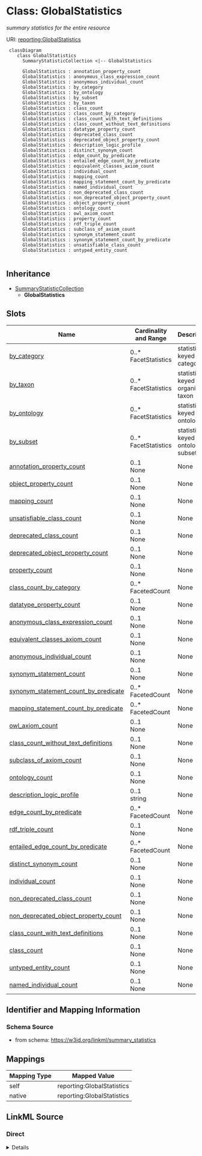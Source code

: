 # Class: GlobalStatistics
_summary statistics for the entire resource_




URI: [reporting:GlobalStatistics](https://w3id.org/linkml/reportGlobalStatistics)


```{mermaid}
 classDiagram
    class GlobalStatistics
      SummaryStatisticCollection <|-- GlobalStatistics
      
      GlobalStatistics : annotation_property_count
      GlobalStatistics : anonymous_class_expression_count
      GlobalStatistics : anonymous_individual_count
      GlobalStatistics : by_category
      GlobalStatistics : by_ontology
      GlobalStatistics : by_subset
      GlobalStatistics : by_taxon
      GlobalStatistics : class_count
      GlobalStatistics : class_count_by_category
      GlobalStatistics : class_count_with_text_definitions
      GlobalStatistics : class_count_without_text_definitions
      GlobalStatistics : datatype_property_count
      GlobalStatistics : deprecated_class_count
      GlobalStatistics : deprecated_object_property_count
      GlobalStatistics : description_logic_profile
      GlobalStatistics : distinct_synonym_count
      GlobalStatistics : edge_count_by_predicate
      GlobalStatistics : entailed_edge_count_by_predicate
      GlobalStatistics : equivalent_classes_axiom_count
      GlobalStatistics : individual_count
      GlobalStatistics : mapping_count
      GlobalStatistics : mapping_statement_count_by_predicate
      GlobalStatistics : named_individual_count
      GlobalStatistics : non_deprecated_class_count
      GlobalStatistics : non_deprecated_object_property_count
      GlobalStatistics : object_property_count
      GlobalStatistics : ontology_count
      GlobalStatistics : owl_axiom_count
      GlobalStatistics : property_count
      GlobalStatistics : rdf_triple_count
      GlobalStatistics : subclass_of_axiom_count
      GlobalStatistics : synonym_statement_count
      GlobalStatistics : synonym_statement_count_by_predicate
      GlobalStatistics : unsatisfiable_class_count
      GlobalStatistics : untyped_entity_count
      
```




## Inheritance
* [SummaryStatisticCollection](SummaryStatisticCollection.md)
    * **GlobalStatistics**



## Slots

| Name | Cardinality and Range | Description | Inheritance |
| ---  | --- | --- | --- |
| [by_category](by_category.md) | 0..* <br/> FacetStatistics | statistics keyed by category | direct |
| [by_taxon](by_taxon.md) | 0..* <br/> FacetStatistics | statistics keyed by organism taxon | direct |
| [by_ontology](by_ontology.md) | 0..* <br/> FacetStatistics | statistics keyed by ontology | direct |
| [by_subset](by_subset.md) | 0..* <br/> FacetStatistics | statistics keyed by ontology subset | direct |
| [annotation_property_count](annotation_property_count.md) | 0..1 <br/> None | None | [SummaryStatisticCollection](SummaryStatisticCollection.md) |
| [object_property_count](object_property_count.md) | 0..1 <br/> None | None | [SummaryStatisticCollection](SummaryStatisticCollection.md) |
| [mapping_count](mapping_count.md) | 0..1 <br/> None | None | [SummaryStatisticCollection](SummaryStatisticCollection.md) |
| [unsatisfiable_class_count](unsatisfiable_class_count.md) | 0..1 <br/> None | None | [SummaryStatisticCollection](SummaryStatisticCollection.md) |
| [deprecated_class_count](deprecated_class_count.md) | 0..1 <br/> None | None | [SummaryStatisticCollection](SummaryStatisticCollection.md) |
| [deprecated_object_property_count](deprecated_object_property_count.md) | 0..1 <br/> None | None | [SummaryStatisticCollection](SummaryStatisticCollection.md) |
| [property_count](property_count.md) | 0..1 <br/> None | None | [SummaryStatisticCollection](SummaryStatisticCollection.md) |
| [class_count_by_category](class_count_by_category.md) | 0..* <br/> FacetedCount | None | [SummaryStatisticCollection](SummaryStatisticCollection.md) |
| [datatype_property_count](datatype_property_count.md) | 0..1 <br/> None | None | [SummaryStatisticCollection](SummaryStatisticCollection.md) |
| [anonymous_class_expression_count](anonymous_class_expression_count.md) | 0..1 <br/> None | None | [SummaryStatisticCollection](SummaryStatisticCollection.md) |
| [equivalent_classes_axiom_count](equivalent_classes_axiom_count.md) | 0..1 <br/> None | None | [SummaryStatisticCollection](SummaryStatisticCollection.md) |
| [anonymous_individual_count](anonymous_individual_count.md) | 0..1 <br/> None | None | [SummaryStatisticCollection](SummaryStatisticCollection.md) |
| [synonym_statement_count](synonym_statement_count.md) | 0..1 <br/> None | None | [SummaryStatisticCollection](SummaryStatisticCollection.md) |
| [synonym_statement_count_by_predicate](synonym_statement_count_by_predicate.md) | 0..* <br/> FacetedCount | None | [SummaryStatisticCollection](SummaryStatisticCollection.md) |
| [mapping_statement_count_by_predicate](mapping_statement_count_by_predicate.md) | 0..* <br/> FacetedCount | None | [SummaryStatisticCollection](SummaryStatisticCollection.md) |
| [owl_axiom_count](owl_axiom_count.md) | 0..1 <br/> None | None | [SummaryStatisticCollection](SummaryStatisticCollection.md) |
| [class_count_without_text_definitions](class_count_without_text_definitions.md) | 0..1 <br/> None | None | [SummaryStatisticCollection](SummaryStatisticCollection.md) |
| [subclass_of_axiom_count](subclass_of_axiom_count.md) | 0..1 <br/> None | None | [SummaryStatisticCollection](SummaryStatisticCollection.md) |
| [ontology_count](ontology_count.md) | 0..1 <br/> None | None | [SummaryStatisticCollection](SummaryStatisticCollection.md) |
| [description_logic_profile](description_logic_profile.md) | 0..1 <br/> string | None | [SummaryStatisticCollection](SummaryStatisticCollection.md) |
| [edge_count_by_predicate](edge_count_by_predicate.md) | 0..* <br/> FacetedCount | None | [SummaryStatisticCollection](SummaryStatisticCollection.md) |
| [rdf_triple_count](rdf_triple_count.md) | 0..1 <br/> None | None | [SummaryStatisticCollection](SummaryStatisticCollection.md) |
| [entailed_edge_count_by_predicate](entailed_edge_count_by_predicate.md) | 0..* <br/> FacetedCount | None | [SummaryStatisticCollection](SummaryStatisticCollection.md) |
| [distinct_synonym_count](distinct_synonym_count.md) | 0..1 <br/> None | None | [SummaryStatisticCollection](SummaryStatisticCollection.md) |
| [individual_count](individual_count.md) | 0..1 <br/> None | None | [SummaryStatisticCollection](SummaryStatisticCollection.md) |
| [non_deprecated_class_count](non_deprecated_class_count.md) | 0..1 <br/> None | None | [SummaryStatisticCollection](SummaryStatisticCollection.md) |
| [non_deprecated_object_property_count](non_deprecated_object_property_count.md) | 0..1 <br/> None | None | [SummaryStatisticCollection](SummaryStatisticCollection.md) |
| [class_count_with_text_definitions](class_count_with_text_definitions.md) | 0..1 <br/> None | None | [SummaryStatisticCollection](SummaryStatisticCollection.md) |
| [class_count](class_count.md) | 0..1 <br/> None | None | [SummaryStatisticCollection](SummaryStatisticCollection.md) |
| [untyped_entity_count](untyped_entity_count.md) | 0..1 <br/> None | None | [SummaryStatisticCollection](SummaryStatisticCollection.md) |
| [named_individual_count](named_individual_count.md) | 0..1 <br/> None | None | [SummaryStatisticCollection](SummaryStatisticCollection.md) |








## Identifier and Mapping Information







### Schema Source


* from schema: https://w3id.org/linkml/summary_statistics





## Mappings

| Mapping Type | Mapped Value |
| ---  | ---  |
| self | reporting:GlobalStatistics |
| native | reporting:GlobalStatistics |


## LinkML Source

<!-- TODO: investigate https://stackoverflow.com/questions/37606292/how-to-create-tabbed-code-blocks-in-mkdocs-or-sphinx -->

### Direct

<details>
```yaml
name: GlobalStatistics
description: summary statistics for the entire resource
from_schema: https://w3id.org/linkml/summary_statistics
rank: 1000
is_a: SummaryStatisticCollection
attributes:
  by_category:
    name: by_category
    description: statistics keyed by category
    comments:
    - for example, GO stats may be broken out by MF/BP/CC
    from_schema: https://w3id.org/linkml/summary_statistics
    rank: 1000
    multivalued: true
    range: FacetStatistics
    inlined: true
  by_taxon:
    name: by_taxon
    description: statistics keyed by organism taxon
    from_schema: https://w3id.org/linkml/summary_statistics
    rank: 1000
    multivalued: true
    range: FacetStatistics
    inlined: true
  by_ontology:
    name: by_ontology
    description: statistics keyed by ontology
    comments:
    - if a large ontology collection like OntoBee is indexed then it makes sense to
      break stats into each sub-ontology
    from_schema: https://w3id.org/linkml/summary_statistics
    rank: 1000
    multivalued: true
    range: FacetStatistics
    inlined: true
  by_subset:
    name: by_subset
    description: statistics keyed by ontology subset
    comments:
    - For example, GO metagenomics_slim
    from_schema: https://w3id.org/linkml/summary_statistics
    rank: 1000
    multivalued: true
    range: FacetStatistics
    inlined: true

```
</details>

### Induced

<details>
```yaml
name: GlobalStatistics
description: summary statistics for the entire resource
from_schema: https://w3id.org/linkml/summary_statistics
rank: 1000
is_a: SummaryStatisticCollection
attributes:
  by_category:
    name: by_category
    description: statistics keyed by category
    comments:
    - for example, GO stats may be broken out by MF/BP/CC
    from_schema: https://w3id.org/linkml/summary_statistics
    rank: 1000
    multivalued: true
    alias: by_category
    owner: GlobalStatistics
    domain_of:
    - GlobalStatistics
    range: FacetStatistics
    inlined: true
  by_taxon:
    name: by_taxon
    description: statistics keyed by organism taxon
    from_schema: https://w3id.org/linkml/summary_statistics
    rank: 1000
    multivalued: true
    alias: by_taxon
    owner: GlobalStatistics
    domain_of:
    - GlobalStatistics
    range: FacetStatistics
    inlined: true
  by_ontology:
    name: by_ontology
    description: statistics keyed by ontology
    comments:
    - if a large ontology collection like OntoBee is indexed then it makes sense to
      break stats into each sub-ontology
    from_schema: https://w3id.org/linkml/summary_statistics
    rank: 1000
    multivalued: true
    alias: by_ontology
    owner: GlobalStatistics
    domain_of:
    - GlobalStatistics
    range: FacetStatistics
    inlined: true
  by_subset:
    name: by_subset
    description: statistics keyed by ontology subset
    comments:
    - For example, GO metagenomics_slim
    from_schema: https://w3id.org/linkml/summary_statistics
    rank: 1000
    multivalued: true
    alias: by_subset
    owner: GlobalStatistics
    domain_of:
    - GlobalStatistics
    range: FacetStatistics
    inlined: true
  class_count:
    name: class_count
    annotations:
      filter:
        tag: filter
        value: Class
    from_schema: https://w3id.org/linkml/summary_statistics
    rank: 1000
    is_a: count_statistic
    alias: class_count
    owner: GlobalStatistics
    domain_of:
    - SummaryStatisticCollection
    slot_group: class_statistic_group
    range: integer
  anonymous_class_expression_count:
    name: anonymous_class_expression_count
    from_schema: https://w3id.org/linkml/summary_statistics
    rank: 1000
    is_a: count_statistic
    alias: anonymous_class_expression_count
    owner: GlobalStatistics
    domain_of:
    - SummaryStatisticCollection
    slot_group: class_statistic_group
    range: integer
  unsatisfiable_class_count:
    name: unsatisfiable_class_count
    annotations:
      filter:
        tag: filter
        value: Class, Unsatisfiable
    from_schema: https://w3id.org/linkml/summary_statistics
    rank: 1000
    is_a: count_statistic
    alias: unsatisfiable_class_count
    owner: GlobalStatistics
    domain_of:
    - SummaryStatisticCollection
    slot_group: class_statistic_group
    range: integer
  deprecated_class_count:
    name: deprecated_class_count
    annotations:
      filter:
        tag: filter
        value: Class, Deprecated
    from_schema: https://w3id.org/linkml/summary_statistics
    rank: 1000
    is_a: count_statistic
    alias: deprecated_class_count
    owner: GlobalStatistics
    domain_of:
    - SummaryStatisticCollection
    slot_group: class_statistic_group
    range: integer
  non_deprecated_class_count:
    name: non_deprecated_class_count
    annotations:
      filter:
        tag: filter
        value: Class, NotDeprecated
    from_schema: https://w3id.org/linkml/summary_statistics
    rank: 1000
    is_a: count_statistic
    alias: non_deprecated_class_count
    owner: GlobalStatistics
    domain_of:
    - SummaryStatisticCollection
    slot_group: class_statistic_group
    range: integer
  class_count_with_text_definitions:
    name: class_count_with_text_definitions
    annotations:
      filter:
        tag: filter
        value: Class, HasTextDefinition
    from_schema: https://w3id.org/linkml/summary_statistics
    rank: 1000
    is_a: count_statistic
    alias: class_count_with_text_definitions
    owner: GlobalStatistics
    domain_of:
    - SummaryStatisticCollection
    slot_group: class_statistic_group
    range: integer
  class_count_without_text_definitions:
    name: class_count_without_text_definitions
    annotations:
      filter:
        tag: filter
        value: Class, NotHasTextDefinition
    from_schema: https://w3id.org/linkml/summary_statistics
    rank: 1000
    is_a: count_statistic
    alias: class_count_without_text_definitions
    owner: GlobalStatistics
    domain_of:
    - SummaryStatisticCollection
    slot_group: class_statistic_group
    range: integer
  property_count:
    name: property_count
    from_schema: https://w3id.org/linkml/summary_statistics
    rank: 1000
    is_a: count_statistic
    alias: property_count
    owner: GlobalStatistics
    domain_of:
    - SummaryStatisticCollection
    slot_group: property_statistic_group
    range: integer
  object_property_count:
    name: object_property_count
    annotations:
      filter:
        tag: filter
        value: ObjectProperty
    from_schema: https://w3id.org/linkml/summary_statistics
    rank: 1000
    is_a: count_statistic
    alias: object_property_count
    owner: GlobalStatistics
    domain_of:
    - SummaryStatisticCollection
    slot_group: property_statistic_group
    range: integer
  deprecated_object_property_count:
    name: deprecated_object_property_count
    annotations:
      filter:
        tag: filter
        value: ObjectProperty, Deprecated
    from_schema: https://w3id.org/linkml/summary_statistics
    rank: 1000
    is_a: count_statistic
    alias: deprecated_object_property_count
    owner: GlobalStatistics
    domain_of:
    - SummaryStatisticCollection
    slot_group: property_statistic_group
    range: integer
  non_deprecated_object_property_count:
    name: non_deprecated_object_property_count
    annotations:
      filter:
        tag: filter
        value: ObjectProperty, NotDeprecated
    from_schema: https://w3id.org/linkml/summary_statistics
    rank: 1000
    is_a: count_statistic
    alias: non_deprecated_object_property_count
    owner: GlobalStatistics
    domain_of:
    - SummaryStatisticCollection
    slot_group: property_statistic_group
    range: integer
  datatype_property_count:
    name: datatype_property_count
    annotations:
      filter:
        tag: filter
        value: DatatypeProperty
    from_schema: https://w3id.org/linkml/summary_statistics
    rank: 1000
    is_a: count_statistic
    alias: datatype_property_count
    owner: GlobalStatistics
    domain_of:
    - SummaryStatisticCollection
    slot_group: property_statistic_group
    range: integer
  annotation_property_count:
    name: annotation_property_count
    annotations:
      filter:
        tag: filter
        value: AnnotationProperty
    from_schema: https://w3id.org/linkml/summary_statistics
    rank: 1000
    is_a: count_statistic
    alias: annotation_property_count
    owner: GlobalStatistics
    domain_of:
    - SummaryStatisticCollection
    slot_group: property_statistic_group
    range: integer
  individual_count:
    name: individual_count
    annotations:
      filter:
        tag: filter
        value: Individual
    from_schema: https://w3id.org/linkml/summary_statistics
    rank: 1000
    is_a: count_statistic
    alias: individual_count
    owner: GlobalStatistics
    domain_of:
    - SummaryStatisticCollection
    slot_group: individual_statistic_group
    range: integer
  named_individual_count:
    name: named_individual_count
    annotations:
      filter:
        tag: filter
        value: NamedIndividual
    from_schema: https://w3id.org/linkml/summary_statistics
    rank: 1000
    is_a: count_statistic
    alias: named_individual_count
    owner: GlobalStatistics
    domain_of:
    - SummaryStatisticCollection
    slot_group: individual_statistic_group
    range: integer
  anonymous_individual_count:
    name: anonymous_individual_count
    annotations:
      filter:
        tag: filter
        value: AnonymousIndividual
    from_schema: https://w3id.org/linkml/summary_statistics
    rank: 1000
    is_a: count_statistic
    alias: anonymous_individual_count
    owner: GlobalStatistics
    domain_of:
    - SummaryStatisticCollection
    slot_group: individual_statistic_group
    range: integer
    equals_expression: '{named_individual_count} - {individual_count}'
  untyped_entity_count:
    name: untyped_entity_count
    from_schema: https://w3id.org/linkml/summary_statistics
    rank: 1000
    is_a: count_statistic
    alias: untyped_entity_count
    owner: GlobalStatistics
    domain_of:
    - SummaryStatisticCollection
    range: integer
  description_logic_profile:
    name: description_logic_profile
    from_schema: https://w3id.org/linkml/summary_statistics
    rank: 1000
    alias: description_logic_profile
    owner: GlobalStatistics
    domain_of:
    - SummaryStatisticCollection
    slot_group: owl_statistic_group
    range: string
  owl_axiom_count:
    name: owl_axiom_count
    annotations:
      filter:
        tag: filter
        value: Axiom
    from_schema: https://w3id.org/linkml/summary_statistics
    rank: 1000
    is_a: count_statistic
    alias: owl_axiom_count
    owner: GlobalStatistics
    domain_of:
    - SummaryStatisticCollection
    slot_group: owl_statistic_group
    range: integer
  rdf_triple_count:
    name: rdf_triple_count
    from_schema: https://w3id.org/linkml/summary_statistics
    rank: 1000
    is_a: count_statistic
    alias: rdf_triple_count
    owner: GlobalStatistics
    domain_of:
    - SummaryStatisticCollection
    slot_group: owl_statistic_group
    range: integer
  subclass_of_axiom_count:
    name: subclass_of_axiom_count
    from_schema: https://w3id.org/linkml/summary_statistics
    rank: 1000
    is_a: count_statistic
    alias: subclass_of_axiom_count
    owner: GlobalStatistics
    domain_of:
    - SummaryStatisticCollection
    slot_group: owl_statistic_group
    range: integer
  equivalent_classes_axiom_count:
    name: equivalent_classes_axiom_count
    from_schema: https://w3id.org/linkml/summary_statistics
    rank: 1000
    is_a: count_statistic
    alias: equivalent_classes_axiom_count
    owner: GlobalStatistics
    domain_of:
    - SummaryStatisticCollection
    slot_group: owl_statistic_group
    range: integer
  edge_count_by_predicate:
    name: edge_count_by_predicate
    annotations:
      filter:
        tag: filter
        value: Edge
      facet:
        tag: facet
        value: Predicate
    from_schema: https://w3id.org/linkml/summary_statistics
    rank: 1000
    multivalued: true
    alias: edge_count_by_predicate
    owner: GlobalStatistics
    domain_of:
    - SummaryStatisticCollection
    slot_group: metadata_statistic_group
    range: FacetedCount
    inlined: true
  entailed_edge_count_by_predicate:
    name: entailed_edge_count_by_predicate
    annotations:
      filter:
        tag: filter
        value: EntailedEdge
      facet:
        tag: facet
        value: Predicate
    from_schema: https://w3id.org/linkml/summary_statistics
    rank: 1000
    multivalued: true
    alias: entailed_edge_count_by_predicate
    owner: GlobalStatistics
    domain_of:
    - SummaryStatisticCollection
    slot_group: metadata_statistic_group
    range: FacetedCount
    inlined: true
  distinct_synonym_count:
    name: distinct_synonym_count
    annotations:
      filter:
        tag: filter
        value: Synonym
      distinct:
        tag: distinct
        value: Value
    from_schema: https://w3id.org/linkml/summary_statistics
    rank: 1000
    is_a: count_statistic
    alias: distinct_synonym_count
    owner: GlobalStatistics
    domain_of:
    - SummaryStatisticCollection
    slot_group: metadata_statistic_group
    range: integer
  synonym_statement_count:
    name: synonym_statement_count
    annotations:
      filter:
        tag: filter
        value: Synonym
    from_schema: https://w3id.org/linkml/summary_statistics
    rank: 1000
    is_a: count_statistic
    alias: synonym_statement_count
    owner: GlobalStatistics
    domain_of:
    - SummaryStatisticCollection
    slot_group: metadata_statistic_group
    range: integer
  synonym_statement_count_by_predicate:
    name: synonym_statement_count_by_predicate
    annotations:
      filter:
        tag: filter
        value: Synonym
      facet:
        tag: facet
        value: Predicate
    from_schema: https://w3id.org/linkml/summary_statistics
    rank: 1000
    multivalued: true
    alias: synonym_statement_count_by_predicate
    owner: GlobalStatistics
    domain_of:
    - SummaryStatisticCollection
    slot_group: metadata_statistic_group
    range: FacetedCount
    inlined: true
  class_count_by_category:
    name: class_count_by_category
    annotations:
      filter:
        tag: filter
        value: Class
      facet:
        tag: facet
        value: Category
    from_schema: https://w3id.org/linkml/summary_statistics
    rank: 1000
    multivalued: true
    alias: class_count_by_category
    owner: GlobalStatistics
    domain_of:
    - SummaryStatisticCollection
    slot_group: metadata_statistic_group
    range: FacetedCount
    inlined: true
  mapping_count:
    name: mapping_count
    annotations:
      filter:
        tag: filter
        value: Mapping
    from_schema: https://w3id.org/linkml/summary_statistics
    rank: 1000
    is_a: count_statistic
    alias: mapping_count
    owner: GlobalStatistics
    domain_of:
    - SummaryStatisticCollection
    slot_group: metadata_statistic_group
    range: integer
  mapping_statement_count_by_predicate:
    name: mapping_statement_count_by_predicate
    annotations:
      filter:
        tag: filter
        value: Mapping
      facet:
        tag: facet
        value: Predicate
    from_schema: https://w3id.org/linkml/summary_statistics
    rank: 1000
    multivalued: true
    alias: mapping_statement_count_by_predicate
    owner: GlobalStatistics
    domain_of:
    - SummaryStatisticCollection
    slot_group: metadata_statistic_group
    range: FacetedCount
    inlined: true
  ontology_count:
    name: ontology_count
    annotations:
      filter:
        tag: filter
        value: Ontology
    from_schema: https://w3id.org/linkml/summary_statistics
    rank: 1000
    is_a: count_statistic
    alias: ontology_count
    owner: GlobalStatistics
    domain_of:
    - SummaryStatisticCollection
    range: integer

```
</details>